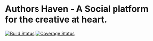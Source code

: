 # Authors Haven - A Social platform for the creative at heart.

[![Build Status](https://travis-ci.org/andela/ah-frontend-prime.svg?branch=develop)](https://travis-ci.org/andela/ah-frontend-prime)
[![Coverage Status](https://coveralls.io/repos/github/andela/ah-frontend-prime/badge.svg?branch=develop)](https://coveralls.io/github/andela/ah-frontend-prime?branch=develop)
